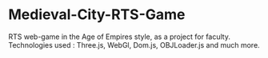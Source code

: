 # Medieval-City-RTS-Game
RTS web-game in the Age of Empires style, as a project for faculty. Technologies used : Three.js, WebGl, Dom.js, OBJLoader.js and much more.
